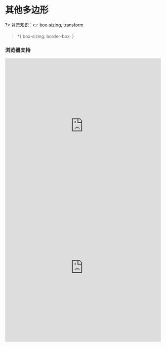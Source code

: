 
# 其他多边形

?> 背景知识：:point_right: [box-sizing](https://developer.mozilla.org/zh-CN/docs/Web/CSS/box-sizing), [transform](https://developer.mozilla.org/zh-CN/docs/Web/CSS/transform)

> *{ box-sizing: border-box; }

<vuep template="#polygon"></vuep>

<script v-pre type="text/x-template" id="polygon">
<style>
  main {
    width: 100%;
    padding: 60px 0;
    display: flex;
    justify-content: center;
    align-items: center;
    flex-wrap: wrap;
  }
  main > div.item {
    min-width: 199px; height: 200px;
    padding: 20px;
    border: 1px solid #f5f5f5;
    flex: 1;
    display: flex;
    justify-content: center;
    align-items: center;
  }
  main > div.item:not(:nth-child(3n)):not(:last-child) {
    border-right-width:0;
  }
  main .item > div {
    box-sizing: content-box;
  }
  .trapezoid {
    width: 80px; height: 0;
    border: 40px solid #fff;
    border-top: 0 solid;
    border-bottom: 80px solid #b4a078;
  }
  .star-5-points {
    width: 0; height: 0;
    position: relative;
    margin: 50px 0;
    border: 80px solid rgba(0,0,0,0);
    border-top: 0 solid;
    border-bottom: 56px solid #b4a078;
    transform: rotateZ(35deg);
  }
  .star-5-points::before {
    content: "";
    width: 0; height: 0;
    position: absolute;
    top: -36px; left: -52px;
    border: 24px solid rgba(0,0,0,0);
    border-top: 0 solid;
    border-bottom: 64px solid #b4a078;
    transform: rotateZ(-35deg);
  }
  .star-5-points::after {
    content: "";
    width: 0; height: 0;
    position: absolute;
    top: 3px; left: -86px;
    border: 80px solid rgba(0,0,0,0);
    border-top: 0 solid;
    border-bottom: 56px solid #b4a078;
    transform: rotateZ(-70deg);
  }
  .ribbon {
    width: 0; height: 80px;
    border: 40px solid #b4a078;
    border-top: 0 solid;
    border-bottom: 28px solid rgba(0,0,0,0);
  }
  .diamond {
    width: 50px; height: 0;
    position: relative;
    margin: 20px 0 82px;
    border: 25px solid rgba(0,0,0,0);
    border-top-width: 0;
    border-bottom-color: #b4a078;
  }
  .diamond::after {
    content: "";
    width: 0; height: 0;
    position: absolute;
    top: 25px; left: -25px;
    border: 50px solid rgba(0,0,0,0);
    border-top: 70px solid #b4a078;
    border-bottom-width: 0;
  }
  .heart {
    content: "";
    display: block;
    width: 100px;
    min-height: 80px;
    position: relative;
    transform-origin: 50% 50% 0;
  }
  .heart:before {
    content: "";
    display: block;
    width: 50px; height: 80px;
    position: absolute;
    top: 0; left: 50px;
    border-radius: 50px 50px 0 0;
    background: #b4a078;
    transform: rotateZ(-45deg);
    transform-origin: 0 100% 0;
  }
  .heart:after {
    content: "";
    display: block;
    width: 50px; height: 80px;
    position: absolute;
    top: 0; left: 0;
    border-radius: 50px 50px 0 0;
    background: #b4a078;
    transform: rotateZ(45deg);
    transform-origin: 100% 100% 0;
  }
  .army-chevron {
    width: 200px; height: 60px;
    position: relative;
    margin: 0 0 6px;
    padding: 12px;
    text-align: center;
  }
  .army-chevron::before {
    content: "";
    width: 51%; height: 100%;
    position: absolute;
    top: 0; left: 0;
    background: #b4a078;
    transform: skewY(6deg);
  }
  .army-chevron::after {
    content: "";
    width: 50%; height: 100%;
    position: absolute;
    top: 0; right: 0;
    background: #b4a078;
    transform: skewY(-6deg);
  }
</style>
<template>
  <main>
    <div class="item"><div class="trapezoid"></div></div>
		<div class="item"><div class="star-5-points"></div></div>
		<div class="item"><div class="ribbon"></div></div>
		<div class="item"><div class="diamond"></div></div>
		<div class="item"><div class="heart"></div></div>
    <div class="item"><div class="army-chevron"></div></div>
  </main>
</template>
<script>  
</script>
</script>

### 浏览器支持

<iframe
  width="100%"
  height="436px"
  frameborder="0"
  src="https://caniuse.bitsofco.de/embed/index.html?feat=css3-boxsizing&amp;periods=future_1,current,past_1,past_2,past_3&amp;accessible-colours=false">
</iframe>

<iframe
  width="100%"
  height="480px"
  frameborder="0"
  src="https://caniuse.bitsofco.de/embed/index.html?feat=transforms3d&amp;periods=future_1,current,past_1,past_2,past_3&amp;accessible-colours=false">
</iframe>
